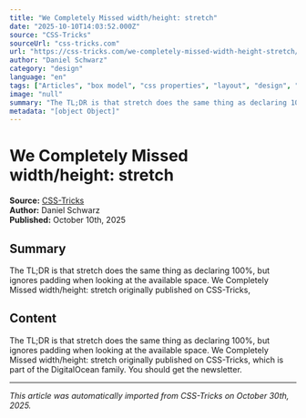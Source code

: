 ```yaml
---
title: "We Completely Missed width/height: stretch"
date: "2025-10-10T14:03:52.000Z"
source: "CSS-Tricks"
sourceUrl: "css-tricks.com"
url: "https://css-tricks.com/we-completely-missed-width-height-stretch/"
author: "Daniel Schwarz"
category: "design"
language: "en"
tags: ["Articles", "box model", "css properties", "layout", "design", "english"]
image: "null"
summary: "The TL;DR is that stretch does the same thing as declaring 100%, but ignores padding when looking at the available space. We Completely Missed width/height: stretch originally published on CSS-Tricks,"
metadata: "[object Object]"
---
```


# We Completely Missed width/height: stretch

**Source:** [CSS-Tricks](https://css-tricks.com/we-completely-missed-width-height-stretch/)  
**Author:** Daniel Schwarz  
**Published:** October 10th, 2025  

## Summary

The TL;DR is that stretch does the same thing as declaring 100%, but ignores padding when looking at the available space. We Completely Missed width/height: stretch originally published on CSS-Tricks,

## Content

The TL;DR is that stretch does the same thing as declaring 100%, but ignores padding when looking at the available space. We Completely Missed width/height: stretch originally published on CSS-Tricks, which is part of the DigitalOcean family. You should get the newsletter.

---

*This article was automatically imported from CSS-Tricks on October 30th, 2025.*
